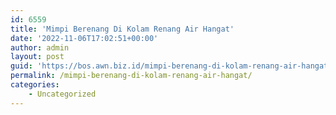 ```yaml
---
id: 6559
title: 'Mimpi Berenang Di Kolam Renang Air Hangat'
date: '2022-11-06T17:02:51+00:00'
author: admin
layout: post
guid: 'https://bos.awn.biz.id/mimpi-berenang-di-kolam-renang-air-hangat/'
permalink: /mimpi-berenang-di-kolam-renang-air-hangat/
categories:
    - Uncategorized
---
```


